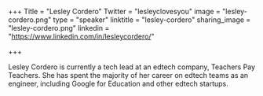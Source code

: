 +++
Title = "Lesley Cordero"
Twitter = "lesleyclovesyou"
image = "lesley-cordero.png"
type = "speaker"
linktitle = "lesley-cordero"
sharing_image = "lesley-cordero.png"
linkedin = "https://www.linkedin.com/in/lesleycordero/"

+++

Lesley Cordero is currently a tech lead at an edtech company, Teachers Pay Teachers. She has spent the majority of her career on edtech teams as an engineer, including Google for Education and other edtech startups. 